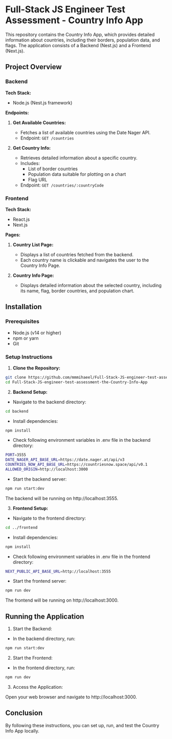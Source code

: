 # Full-Stack JS Engineer Test Assessment - Country Info App

This repository contains the Country Info App, which provides detailed information about countries, including their borders, population data, and flags. The application consists of a Backend (Nest.js) and a Frontend (Next.js).

## Project Overview

### Backend

**Tech Stack:**

- Node.js (Nest.js framework)

**Endpoints:**

1. **Get Available Countries:**

   - Fetches a list of available countries using the Date Nager API.
   - Endpoint: `GET /countries`

2. **Get Country Info:**
   - Retrieves detailed information about a specific country.
   - Includes:
     - List of border countries
     - Population data suitable for plotting on a chart
     - Flag URL
   - Endpoint: `GET /countries/:countryCode`

### Frontend

**Tech Stack:**

- React.js
- Next.js

**Pages:**

1. **Country List Page:**

   - Displays a list of countries fetched from the backend.
   - Each country name is clickable and navigates the user to the Country Info Page.

2. **Country Info Page:**
   - Displays detailed information about the selected country, including its name, flag, border countries, and population chart.

## Installation

### Prerequisites

- Node.js (v14 or higher)
- npm or yarn
- Git

### Setup Instructions

1. **Clone the Repository:**

```sh
git clone https://github.com/mmmihaeel/Full-Stack-JS-engineer-test-assessment-the-Country-Info-App.git
cd Full-Stack-JS-engineer-test-assessment-the-Country-Info-App
```

2. **Backend Setup:**

- Navigate to the backend directory:

```sh
cd backend
```

- Install dependencies:

```sh
npm install
```

- Check following environment variables in .env file in the backend directory:

```sh
PORT=3555
DATE_NAGER_API_BASE_URL=https://date.nager.at/api/v3
COUNTRIES_NOW_API_BASE_URL=https://countriesnow.space/api/v0.1
ALLOWED_ORIGIN=http://localhost:3000
```

- Start the backend server:

```sh
npm run start:dev
```

The backend will be running on http://localhost:3555.

3. **Frontend Setup:**

- Navigate to the frontend directory:

```sh
cd ../frontend
```

- Install dependencies:

```sh
npm install
```

- Check following environment variables in .env file in the frontend directory:

```sh
NEXT_PUBLIC_API_BASE_URL=http://localhost:3555
```

- Start the frontend server:

```sh
npm run dev
```

The frontend will be running on http://localhost:3000.

## Running the Application

1. Start the Backend:

- In the backend directory, run:

```sh
npm run start:dev
```

2. Start the Frontend:

- In the frontend directory, run:

```sh
npm run dev
```

3. Access the Application:

Open your web browser and navigate to http://localhost:3000.

## Conclusion

By following these instructions, you can set up, run, and test the Country Info App locally.
